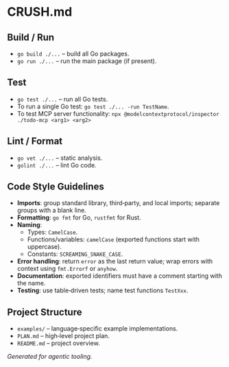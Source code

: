 # CRUSH.md

## Build / Run
- `go build ./...` – build all Go packages.
- `go run ./...` – run the main package (if present).

## Test
- `go test ./...` – run all Go tests.
- To run a single Go test: `go test ./... -run TestName`.
- To test MCP server functionality: `npx @modelcontextprotocol/inspector ./todo-mcp <arg1> <arg2>`

## Lint / Format
- `go vet ./...` – static analysis.
- `golint ./...` – lint Go code.

## Code Style Guidelines
- **Imports**: group standard library, third‑party, and local imports; separate groups with a blank line.
- **Formatting**: `go fmt` for Go, `rustfmt` for Rust.
- **Naming**:
  - Types: `CamelCase`.
  - Functions/variables: `camelCase` (exported functions start with uppercase).
  - Constants: `SCREAMING_SNAKE_CASE`.
- **Error handling**: return `error` as the last return value; wrap errors with context using `fmt.Errorf` or `anyhow`.
- **Documentation**: exported identifiers must have a comment starting with the name.
- **Testing**: use table‑driven tests; name test functions `TestXxx`.

## Project Structure
- `examples/` – language‑specific example implementations.
- `PLAN.md` – high‑level project plan.
- `README.md` – project overview.

*Generated for agentic tooling.*
